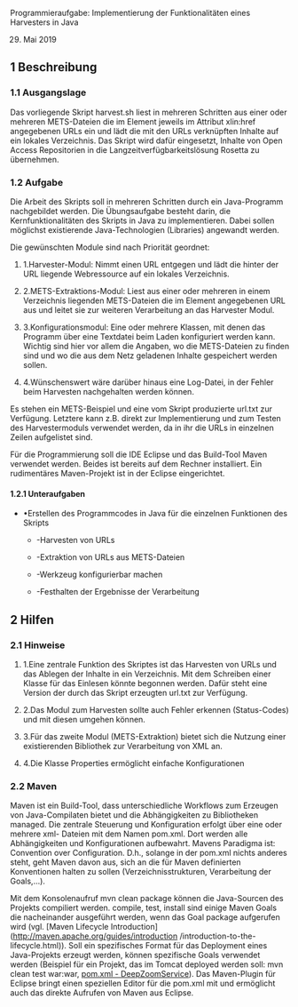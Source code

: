Programmieraufgabe: Implementierung der Funktionalitäten eines Harvesters in
Java



29. Mai 2019

## 1 Beschreibung

### 1.1 Ausgangslage

Das vorliegende Skript harvest.sh liest in mehreren Schritten aus einer oder
mehreren METS-Dateien die im Element <Flocat> jeweils im Attribut xlin:href
angegebenen URLs ein und lädt die mit den URLs verknüpften Inhalte auf ein
lokales Verzeichnis. Das Skript wird dafür eingesetzt, Inhalte von Open Access
Repositorien in die Langzeitverfügbarkeitslösung Rosetta zu übernehmen.



### 1.2 Aufgabe

Die Arbeit des Skripts soll in mehreren Schritten durch ein Java-Programm
nachgebildet werden. Die Übungsaufgabe besteht darin, die Kernfunktionalitäten
des Skripts in Java zu implementieren. Dabei sollen möglichst existierende
Java-Technologien (Libraries) angewandt werden.



Die gewünschten Module sind nach Priorität geordnet:

  1. 1.Harvester-Modul: Nimmt einen URL entgegen und lädt die hinter der URL liegende Webressource auf ein lokales Verzeichnis.  

  2. 2.METS-Extraktions-Modul: Liest aus einer oder mehreren in einem Verzeichnis liegenden METS-Dateien die im Element <Flocat> angegebenen URL aus und leitet sie zur weiteren Verarbeitung an das Harvester Modul.  

  3. 3.Konfigurationsmodul: Eine oder mehrere Klassen, mit denen das Programm über eine Textdatei beim Laden konfiguriert werden kann. Wichtig sind hier vor allem die Angaben, wo die METS-Dateien zu finden sind und wo die aus dem Netz geladenen Inhalte gespeichert werden sollen.  

  4. 4.Wünschenswert wäre darüber hinaus eine Log-Datei, in der Fehler beim Harvesten nachgehalten werden können. 



Es stehen ein METS-Beispiel und eine vom Skript produzierte url.txt zur
Verfügung. Letztere kann z.B. direkt zur Implementierung und zum Testen des
Harvestermoduls verwendet werden, da in ihr die URLs in einzelnen Zeilen
aufgelistet sind.

Für die Programmierung soll die IDE Eclipse und das Build-Tool Maven verwendet
werden. Beides ist bereits auf dem Rechner installiert. Ein rudimentäres
Maven-Projekt ist in der Eclipse eingerichtet.



#### 1.2.1 Unteraufgaben



  * •Erstellen des Programmcodes in Java für die einzelnen Funktionen des Skripts  

    * -Harvesten von URLs 

    * -Extraktion von URLs aus METS-Dateien  

    * -Werkzeug konfigurierbar machen 

    * -Festhalten der Ergebnisse der Verarbeitung 

## 2 Hilfen

### 2.1 Hinweise



  1. 1.Eine zentrale Funktion des Skriptes ist das Harvesten von URLs und das Ablegen der Inhalte in ein Verzeichnis. Mit dem Schreiben einer Klasse für das Einlesen könnte begonnen werden. Dafür steht eine Version der durch das Skript erzeugten url.txt zur Verfügung. 

  2. 2.Das Modul zum Harvesten sollte auch Fehler erkennen (Status-Codes) und mit diesen umgehen können.  

  3. 3.Für das zweite Modul (METS-Extraktion) bietet sich die Nutzung einer existierenden Bibliothek zur Verarbeitung von XML an.  

  4. 4.Die Klasse Properties ermöglicht einfache Konfigurationen  

### 2.2 Maven

Maven ist ein Build-Tool, dass unterschiedliche Workflows zum Erzeugen von
Java-Compilaten bietet und die Abhängigkeiten zu Bibliotheken managed. Die
zentrale Steuerung und Konfiguration erfolgt über eine oder mehrere xml-
Dateien mit dem Namen pom.xml. Dort werden alle Abhängigkeiten und
Konfigurationen aufbewahrt. Mavens Paradigma ist: Convention over
Configuration. D.h., solange in der pom.xml nichts anderes steht, geht Maven
davon aus, sich an die für Maven definierten Konventionen halten zu sollen
(Verzeichnisstrukturen, Verarbeitung der Goals,...).

Mit dem Konsolenaufruf mvn clean package können die Java-Sourcen des Projekts
compiliert werden. compile, test, install sind einige Maven Goals die
nacheinander ausgeführt werden, wenn das Goal package aufgerufen wird (vgl.
[Maven Lifecycle Introduction](http://maven.apache.org/guides/introduction
/introduction-to-the-lifecycle.html)). Soll ein spezifisches Format für das
Deployment eines Java-Projekts erzeugt werden, können spezifische Goals
verwendet werden (Beispiel für ein Projekt, das im Tomcat deployed werden
soll: mvn clean test war:war, [pom.xml -
DeepZoomService](https://github.com/hbz/DeepZoomService/blob/master/pom.xml)).
Das Maven-Plugin für Eclipse bringt einen speziellen Editor für die pom.xml
mit und ermöglicht auch das direkte Aufrufen von Maven aus Eclipse.

